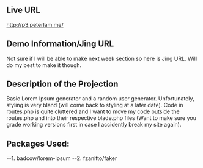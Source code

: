 ## Live URL
http://p3.peterlam.me/

## Demo Information/Jing URL
Not sure if I will be able to make next week section so here is Jing URL.  Will do my best to make it though.

## Description of the Projection
Basic Lorem Ipsum generator and a random user generator.  Unfortunately, styling is very bland (will come back to styling at a later date).  Code in routes.php is quite cluttered and I want to move my code outside the routes.php and into their respective blade.php files (Want to make sure you grade working versions first in case I accidently break my site again).

## Packages Used:
--1.  badcow/lorem-ipsum
--2.  fzanitto/faker